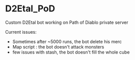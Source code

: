 # D2Etal_PoD
Custom D2Etal bot working on Path of Diablo private server




Current issues:
  - Sometimes after ~5000 runs, the bot delete his merc
  - Map script : the bot doesn't attack monsters
  - few issues with stash, the bot doesn't fill the whole cube
